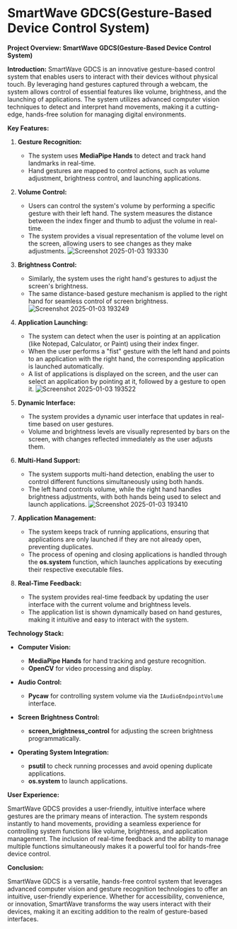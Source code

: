 # SmartWave GDCS(Gesture-Based Device Control System)

**Project Overview: SmartWave GDCS(Gesture-Based Device Control System)**

**Introduction:**
SmartWave GDCS is an innovative gesture-based control system that enables users to interact with their devices without physical touch. By leveraging hand gestures captured through a webcam, the system allows control of essential features like volume, brightness, and the launching of applications. The system utilizes advanced computer vision techniques to detect and interpret hand movements, making it a cutting-edge, hands-free solution for managing digital environments.

**Key Features:**

1. **Gesture Recognition:**
   - The system uses **MediaPipe Hands** to detect and track hand landmarks in real-time.
   - Hand gestures are mapped to control actions, such as volume adjustment, brightness control, and launching applications.

2. **Volume Control:**
   - Users can control the system's volume by performing a specific gesture with their left hand. The system measures the distance between the index finger and thumb to adjust the volume in real-time.
   - The system provides a visual representation of the volume level on the screen, allowing users to see changes as they make adjustments.
![Screenshot 2025-01-03 193330](https://github.com/user-attachments/assets/b1df4c2f-6807-4e5f-8f86-69e6e828b070)

3. **Brightness Control:**
   - Similarly, the system uses the right hand's gestures to adjust the screen's brightness.
   - The same distance-based gesture mechanism is applied to the right hand for seamless control of screen brightness.
![Screenshot 2025-01-03 193249](https://github.com/user-attachments/assets/9482fc90-1d5d-41a4-ba3c-c4f7a17fad96)

4. **Application Launching:**
   - The system can detect when the user is pointing at an application (like Notepad, Calculator, or Paint) using their index finger.
   - When the user performs a "fist" gesture with the left hand and points to an application with the right hand, the corresponding application is launched automatically.
   - A list of applications is displayed on the screen, and the user can select an application by pointing at it, followed by a gesture to open it.
![Screenshot 2025-01-03 193522](https://github.com/user-attachments/assets/cd87712d-b255-4d5c-9f1e-1d1af6683d9c)

5. **Dynamic Interface:**
   - The system provides a dynamic user interface that updates in real-time based on user gestures.
   - Volume and brightness levels are visually represented by bars on the screen, with changes reflected immediately as the user adjusts them.

6. **Multi-Hand Support:**
   - The system supports multi-hand detection, enabling the user to control different functions simultaneously using both hands.
   - The left hand controls volume, while the right hand handles brightness adjustments, with both hands being used to select and launch applications.
![Screenshot 2025-01-03 193410](https://github.com/user-attachments/assets/60e48cb5-dd5c-4730-8d0d-76a309af601a)

7. **Application Management:**
   - The system keeps track of running applications, ensuring that applications are only launched if they are not already open, preventing duplicates.
   - The process of opening and closing applications is handled through the **os.system** function, which launches applications by executing their respective executable files.

8. **Real-Time Feedback:**
   - The system provides real-time feedback by updating the user interface with the current volume and brightness levels.
   - The application list is shown dynamically based on hand gestures, making it intuitive and easy to interact with the system.

**Technology Stack:**

- **Computer Vision:** 
   - **MediaPipe Hands** for hand tracking and gesture recognition.
   - **OpenCV** for video processing and display.
   
- **Audio Control:**
   - **Pycaw** for controlling system volume via the `IAudioEndpointVolume` interface.
   
- **Screen Brightness Control:**
   - **screen_brightness_control** for adjusting the screen brightness programmatically.

- **Operating System Integration:**
   - **psutil** to check running processes and avoid opening duplicate applications.
   - **os.system** to launch applications.

**User Experience:**

SmartWave GDCS provides a user-friendly, intuitive interface where gestures are the primary means of interaction. The system responds instantly to hand movements, providing a seamless experience for controlling system functions like volume, brightness, and application management. The inclusion of real-time feedback and the ability to manage multiple functions simultaneously makes it a powerful tool for hands-free device control.

**Conclusion:**

SmartWave GDCS is a versatile, hands-free control system that leverages advanced computer vision and gesture recognition technologies to offer an intuitive, user-friendly experience. Whether for accessibility, convenience, or innovation, SmartWave transforms the way users interact with their devices, making it an exciting addition to the realm of gesture-based interfaces.
